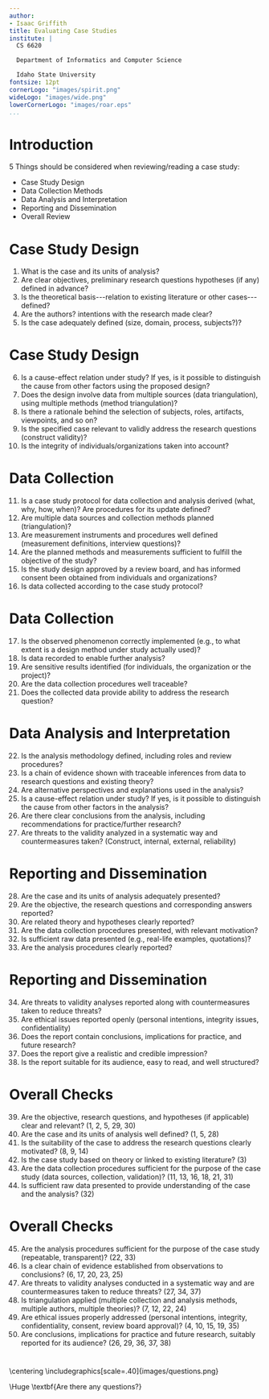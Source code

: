 ```yaml
---
author:
- Isaac Griffith
title: Evaluating Case Studies
institute: |
  CS 6620

  Department of Informatics and Computer Science

  Idaho State University
fontsize: 12pt
cornerLogo: "images/spirit.png"
wideLogo: "images/wide.png"
lowerCornerLogo: "images/roar.eps"
...
```


# Introduction

5 Things should be considered when reviewing/reading a case study:

* Case Study Design
* Data Collection Methods
* Data Analysis and Interpretation
* Reporting and Dissemination
* Overall Review

# Case Study Design

1. What is the case and its units of analysis?
2. Are clear objectives, preliminary research questions hypotheses (if any) defined in advance?
3. Is the theoretical basis---relation to existing literature or other cases---defined?
4. Are the authors? intentions with the research made clear?
5. Is the case adequately defined (size, domain, process, subjects?)?

# Case Study Design

6. Is a cause-effect relation under study? If yes, is it possible to distinguish the cause from other factors using the proposed design?
7. Does the design involve data from multiple sources (data triangulation), using multiple methods (method triangulation)?
8. Is there a rationale behind the selection of subjects, roles, artifacts, viewpoints, and so on?
9. Is the specified case relevant to validly address the research questions (construct validity)?
10. Is the integrity of individuals/organizations taken into account?

# Data Collection

11. Is a case study protocol for data collection and analysis derived (what, why, how, when)? Are procedures for its update defined?
12. Are multiple data sources and collection methods planned (triangulation)?
13. Are measurement instruments and procedures well defined (measurement definitions, interview questions)?
14. Are the planned methods and measurements sufficient to fulfill the objective of the study?
15. Is the study design approved by a review board, and has informed consent been obtained from individuals and organizations?
16. Is data collected according to the case study protocol?

# Data Collection

17. Is the observed phenomenon correctly implemented (e.g., to what extent is a design method under study actually used)?
18. Is data recorded to enable further analysis?
19. Are sensitive results identified (for individuals, the organization or the project)?
20. Are the data collection procedures well traceable?
21. Does the collected data provide ability to address the research question?

# Data Analysis and Interpretation

22. Is the analysis methodology defined, including roles and review procedures?
23. Is a chain of evidence shown with traceable inferences from data to research questions and existing theory?
24. Are alternative perspectives and explanations used in the analysis?
25. Is a cause-effect relation under study? If yes, is it possible to distinguish the cause from other factors in the analysis?
26. Are there clear conclusions from the analysis, including recommendations for practice/further research?
27. Are threats to the validity analyzed in a systematic way and countermeasures taken? (Construct, internal, external, reliability)

# Reporting and Dissemination

28. Are the case and its units of analysis adequately presented?
29. Are the objective, the research questions and corresponding answers reported?
30. Are related theory and hypotheses clearly reported?
31. Are the data collection procedures presented, with relevant motivation?
32. Is sufficient raw data presented (e.g., real-life examples, quotations)?
33. Are the analysis procedures clearly reported?

# Reporting and Dissemination

34. Are threats to validity analyses reported along with countermeasures taken to reduce threats?
35. Are ethical issues reported openly (personal intentions, integrity issues, confidentiality)
36. Does the report contain conclusions, implications for practice, and future research?
37. Does the report give a realistic and credible impression?
38. Is the report suitable for its audience, easy to read, and well structured?

# Overall Checks

39. Are the objective, research questions, and hypotheses (if applicable) clear and relevant? (1, 2, 5, 29, 30)
40. Are the case and its units of analysis well defined? (1, 5, 28)
41. Is the suitability of the case to address the research questions clearly motivated? (8, 9, 14)
42. Is the case study based on theory or linked to existing literature? (3)
43. Are the data collection procedures sufficient for the purpose of the case study (data sources, collection, validation)? (11, 13, 16, 18, 21, 31)
44. Is sufficient raw data presented to provide understanding of the case and the analysis? (32)

# Overall Checks

45. Are the analysis procedures sufficient for the purpose of the case study (repeatable, transparent)? (22, 33)
46. Is a clear chain of evidence established from observations to conclusions? (6, 17, 20, 23, 25)
47. Are threats to validity analyses conducted in a systematic way and are countermeasures taken to reduce threats? (27, 34, 37)
48. Is triangulation applied (multiple collection and analysis methods, multiple authors, multiple theories)? (7, 12, 22, 24)
49. Are ethical issues properly addressed (personal intentions, integrity, confidentiality, consent, review board approval)? (4, 10, 15, 19, 35)
50. Are conclusions, implications for practice and future research, suitably reported for its audience? (26, 29, 36, 37, 38)

#

\centering
\includegraphics[scale=.40]{images/questions.png}

\Huge \textbf{Are there any questions?}
